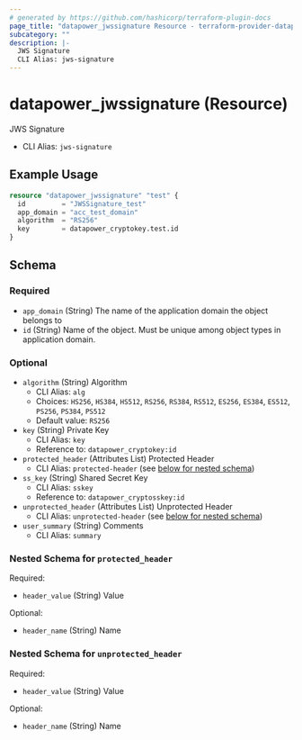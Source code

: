 ```yaml
---
# generated by https://github.com/hashicorp/terraform-plugin-docs
page_title: "datapower_jwssignature Resource - terraform-provider-datapower"
subcategory: ""
description: |-
  JWS Signature
  CLI Alias: jws-signature
---
```


# datapower_jwssignature (Resource)

JWS Signature
  - CLI Alias: `jws-signature`

## Example Usage

```terraform
resource "datapower_jwssignature" "test" {
  id         = "JWSSignature_test"
  app_domain = "acc_test_domain"
  algorithm  = "RS256"
  key        = datapower_cryptokey.test.id
}
```

<!-- schema generated by tfplugindocs -->
## Schema

### Required

- `app_domain` (String) The name of the application domain the object belongs to
- `id` (String) Name of the object. Must be unique among object types in application domain.

### Optional

- `algorithm` (String) Algorithm
  - CLI Alias: `alg`
  - Choices: `HS256`, `HS384`, `HS512`, `RS256`, `RS384`, `RS512`, `ES256`, `ES384`, `ES512`, `PS256`, `PS384`, `PS512`
  - Default value: `RS256`
- `key` (String) Private Key
  - CLI Alias: `key`
  - Reference to: `datapower_cryptokey:id`
- `protected_header` (Attributes List) Protected Header
  - CLI Alias: `protected-header` (see [below for nested schema](#nestedatt--protected_header))
- `ss_key` (String) Shared Secret Key
  - CLI Alias: `sskey`
  - Reference to: `datapower_cryptosskey:id`
- `unprotected_header` (Attributes List) Unprotected Header
  - CLI Alias: `unprotected-header` (see [below for nested schema](#nestedatt--unprotected_header))
- `user_summary` (String) Comments
  - CLI Alias: `summary`

<a id="nestedatt--protected_header"></a>
### Nested Schema for `protected_header`

Required:

- `header_value` (String) Value

Optional:

- `header_name` (String) Name


<a id="nestedatt--unprotected_header"></a>
### Nested Schema for `unprotected_header`

Required:

- `header_value` (String) Value

Optional:

- `header_name` (String) Name

